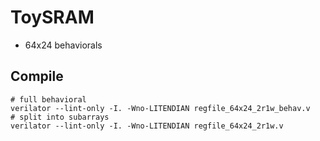 # ToySRAM

* 64x24 behaviorals

## Compile

```
# full behavioral
verilator --lint-only -I. -Wno-LITENDIAN regfile_64x24_2r1w_behav.v
# split into subarrays
verilator --lint-only -I. -Wno-LITENDIAN regfile_64x24_2r1w.v
```
